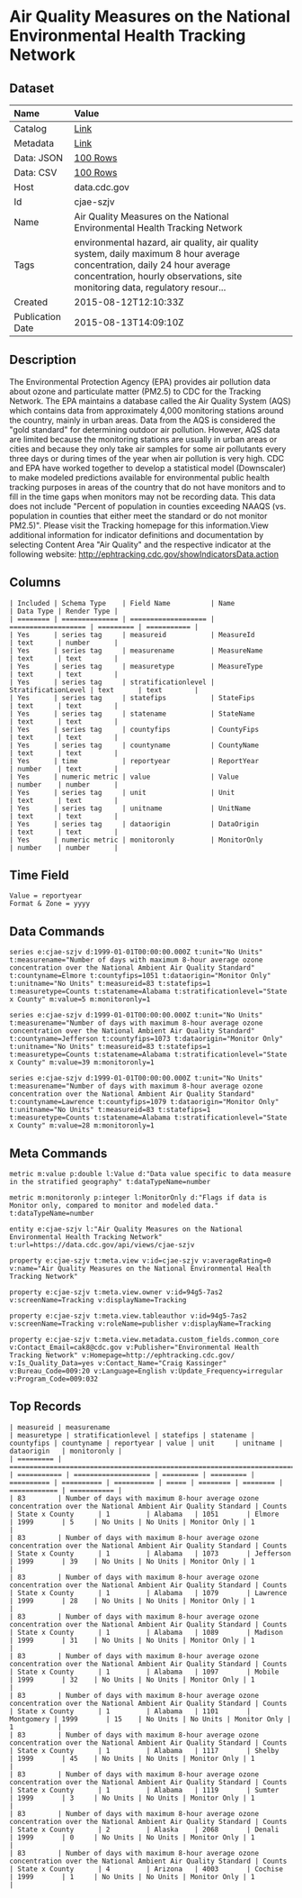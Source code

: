 # Air Quality Measures on the National Environmental Health Tracking Network

## Dataset

| Name | Value |
| :--- | :---- |
| Catalog | [Link](https://catalog.data.gov/dataset/air-quality-measures-on-the-national-environmental-health-tracking-network) |
| Metadata | [Link](https://data.cdc.gov/api/views/cjae-szjv) |
| Data: JSON | [100 Rows](https://data.cdc.gov/api/views/cjae-szjv/rows.json?max_rows=100) |
| Data: CSV | [100 Rows](https://data.cdc.gov/api/views/cjae-szjv/rows.csv?max_rows=100) |
| Host | data.cdc.gov |
| Id | cjae-szjv |
| Name | Air Quality Measures on the National Environmental Health Tracking Network |
| Tags | environmental hazard, air quality, air quality system, daily maximum 8 hour average concentration, daily 24 hour average concentration, hourly observations, site monitoring data, regulatory resour... |
| Created | 2015-08-12T12:10:33Z |
| Publication Date | 2015-08-13T14:09:10Z |

## Description

The Environmental Protection Agency (EPA) provides air pollution data about ozone and particulate matter (PM2.5) to CDC for the Tracking Network. The EPA maintains a database called the Air Quality System (AQS) which contains data from approximately 4,000 monitoring stations around the country, mainly in urban areas. Data from the AQS is considered the "gold standard" for determining outdoor air pollution. However, AQS data are limited because the monitoring stations are usually in urban areas or cities and because they only take air samples for some air pollutants every three days or during times of the year when air pollution is very high. CDC and EPA have worked together to develop a statistical model (Downscaler) to make modeled predictions available for environmental public health tracking purposes in areas of the country that do not have monitors and to fill in the time gaps when monitors may not be recording data. This data does not include "Percent of population in counties exceeding NAAQS (vs. population in counties that either meet the standard or do not monitor PM2.5)". Please visit the Tracking homepage for this information.View additional information for indicator definitions and documentation by selecting Content Area "Air Quality" and the respective indicator at the following website: http://ephtracking.cdc.gov/showIndicatorsData.action

## Columns

```ls
| Included | Schema Type    | Field Name          | Name                | Data Type | Render Type |
| ======== | ============== | =================== | =================== | ========= | =========== |
| Yes      | series tag     | measureid           | MeasureId           | text      | number      |
| Yes      | series tag     | measurename         | MeasureName         | text      | text        |
| Yes      | series tag     | measuretype         | MeasureType         | text      | text        |
| Yes      | series tag     | stratificationlevel | StratificationLevel | text      | text        |
| Yes      | series tag     | statefips           | StateFips           | text      | text        |
| Yes      | series tag     | statename           | StateName           | text      | text        |
| Yes      | series tag     | countyfips          | CountyFips          | text      | text        |
| Yes      | series tag     | countyname          | CountyName          | text      | text        |
| Yes      | time           | reportyear          | ReportYear          | number    | text        |
| Yes      | numeric metric | value               | Value               | number    | number      |
| Yes      | series tag     | unit                | Unit                | text      | text        |
| Yes      | series tag     | unitname            | UnitName            | text      | text        |
| Yes      | series tag     | dataorigin          | DataOrigin          | text      | text        |
| Yes      | numeric metric | monitoronly         | MonitorOnly         | number    | number      |
```

## Time Field

```ls
Value = reportyear
Format & Zone = yyyy
```

## Data Commands

```ls
series e:cjae-szjv d:1999-01-01T00:00:00.000Z t:unit="No Units" t:measurename="Number of days with maximum 8-hour average ozone concentration over the National Ambient Air Quality Standard" t:countyname=Elmore t:countyfips=1051 t:dataorigin="Monitor Only" t:unitname="No Units" t:measureid=83 t:statefips=1 t:measuretype=Counts t:statename=Alabama t:stratificationlevel="State x County" m:value=5 m:monitoronly=1

series e:cjae-szjv d:1999-01-01T00:00:00.000Z t:unit="No Units" t:measurename="Number of days with maximum 8-hour average ozone concentration over the National Ambient Air Quality Standard" t:countyname=Jefferson t:countyfips=1073 t:dataorigin="Monitor Only" t:unitname="No Units" t:measureid=83 t:statefips=1 t:measuretype=Counts t:statename=Alabama t:stratificationlevel="State x County" m:value=39 m:monitoronly=1

series e:cjae-szjv d:1999-01-01T00:00:00.000Z t:unit="No Units" t:measurename="Number of days with maximum 8-hour average ozone concentration over the National Ambient Air Quality Standard" t:countyname=Lawrence t:countyfips=1079 t:dataorigin="Monitor Only" t:unitname="No Units" t:measureid=83 t:statefips=1 t:measuretype=Counts t:statename=Alabama t:stratificationlevel="State x County" m:value=28 m:monitoronly=1
```

## Meta Commands

```ls
metric m:value p:double l:Value d:"Data value specific to data measure in the stratified geography" t:dataTypeName=number

metric m:monitoronly p:integer l:MonitorOnly d:"Flags if data is Monitor only, compared to monitor and modeled data." t:dataTypeName=number

entity e:cjae-szjv l:"Air Quality Measures on the National Environmental Health Tracking Network" t:url=https://data.cdc.gov/api/views/cjae-szjv

property e:cjae-szjv t:meta.view v:id=cjae-szjv v:averageRating=0 v:name="Air Quality Measures on the National Environmental Health Tracking Network"

property e:cjae-szjv t:meta.view.owner v:id=94g5-7as2 v:screenName=Tracking v:displayName=Tracking

property e:cjae-szjv t:meta.view.tableauthor v:id=94g5-7as2 v:screenName=Tracking v:roleName=publisher v:displayName=Tracking

property e:cjae-szjv t:meta.view.metadata.custom_fields.common_core v:Contact_Email=cak8@cdc.gov v:Publisher="Environmental Health Tracking Network" v:Homepage=http://ephtracking.cdc.gov/ v:Is_Quality_Data=yes v:Contact_Name="Craig Kassinger" v:Bureau_Code=009:20 v:Language=English v:Update_Frequency=irregular v:Program_Code=009:032
```

## Top Records

```ls
| measureid | measurename                                                                                                   | measuretype | stratificationlevel | statefips | statename | countyfips | countyname | reportyear | value | unit     | unitname | dataorigin   | monitoronly | 
| ========= | ============================================================================================================= | =========== | =================== | ========= | ========= | ========== | ========== | ========== | ===== | ======== | ======== | ============ | =========== | 
| 83        | Number of days with maximum 8-hour average ozone concentration over the National Ambient Air Quality Standard | Counts      | State x County      | 1         | Alabama   | 1051       | Elmore     | 1999       | 5     | No Units | No Units | Monitor Only | 1           | 
| 83        | Number of days with maximum 8-hour average ozone concentration over the National Ambient Air Quality Standard | Counts      | State x County      | 1         | Alabama   | 1073       | Jefferson  | 1999       | 39    | No Units | No Units | Monitor Only | 1           | 
| 83        | Number of days with maximum 8-hour average ozone concentration over the National Ambient Air Quality Standard | Counts      | State x County      | 1         | Alabama   | 1079       | Lawrence   | 1999       | 28    | No Units | No Units | Monitor Only | 1           | 
| 83        | Number of days with maximum 8-hour average ozone concentration over the National Ambient Air Quality Standard | Counts      | State x County      | 1         | Alabama   | 1089       | Madison    | 1999       | 31    | No Units | No Units | Monitor Only | 1           | 
| 83        | Number of days with maximum 8-hour average ozone concentration over the National Ambient Air Quality Standard | Counts      | State x County      | 1         | Alabama   | 1097       | Mobile     | 1999       | 32    | No Units | No Units | Monitor Only | 1           | 
| 83        | Number of days with maximum 8-hour average ozone concentration over the National Ambient Air Quality Standard | Counts      | State x County      | 1         | Alabama   | 1101       | Montgomery | 1999       | 15    | No Units | No Units | Monitor Only | 1           | 
| 83        | Number of days with maximum 8-hour average ozone concentration over the National Ambient Air Quality Standard | Counts      | State x County      | 1         | Alabama   | 1117       | Shelby     | 1999       | 45    | No Units | No Units | Monitor Only | 1           | 
| 83        | Number of days with maximum 8-hour average ozone concentration over the National Ambient Air Quality Standard | Counts      | State x County      | 1         | Alabama   | 1119       | Sumter     | 1999       | 3     | No Units | No Units | Monitor Only | 1           | 
| 83        | Number of days with maximum 8-hour average ozone concentration over the National Ambient Air Quality Standard | Counts      | State x County      | 2         | Alaska    | 2068       | Denali     | 1999       | 0     | No Units | No Units | Monitor Only | 1           | 
| 83        | Number of days with maximum 8-hour average ozone concentration over the National Ambient Air Quality Standard | Counts      | State x County      | 4         | Arizona   | 4003       | Cochise    | 1999       | 1     | No Units | No Units | Monitor Only | 1           | 
```